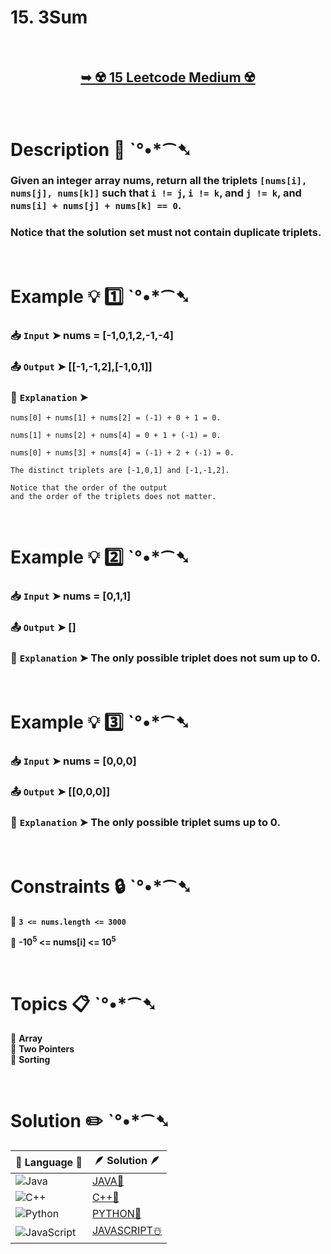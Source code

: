 # 15. 3Sum

</br>

<h2 align="center"> 

<a href="https://leetcode.com/problems/3sum/description/"><strong>➥ ☢️ 15 Leetcode Medium ☢️ </strong></a>
</h2>

</br>

# Description 📜 ˋ°•*⁀➷

### Given an integer array nums, return all the triplets `[nums[i], nums[j], nums[k]]` such that `i != j`, `i != k`, and `j != k`, and `nums[i] + nums[j] + nums[k] == 0`.

### Notice that the solution set must not contain duplicate triplets.

</br>

# Example 💡 1️⃣ ˋ°•*⁀➷

  ### 📥 `Input`  ➤ nums = [-1,0,1,2,-1,-4]

  ### 📤 `Output`  ➤  [[-1,-1,2],[-1,0,1]]

  ### 🔦 `Explanation`  ➤ 

    nums[0] + nums[1] + nums[2] = (-1) + 0 + 1 = 0.
    
    nums[1] + nums[2] + nums[4] = 0 + 1 + (-1) = 0.
    
    nums[0] + nums[3] + nums[4] = (-1) + 2 + (-1) = 0.
    
    The distinct triplets are [-1,0,1] and [-1,-1,2].
    
    Notice that the order of the output 
    and the order of the triplets does not matter.

</br>

# Example 💡 2️⃣ ˋ°•*⁀➷

  ### 📥 `Input` ➤ nums = [0,1,1]

  ### 📤 `Output`  ➤ []

  ### 🔦 `Explanation` ➤ The only possible triplet does not sum up to 0.


</br>

# Example 💡 3️⃣ ˋ°•*⁀➷

  ### 📥 `Input` ➤  nums = [0,0,0]

  ### 📤 `Output`  ➤  [[0,0,0]]

  ### 🔦 `Explanation`  ➤ The only possible triplet sums up to 0.

</br>

# Constraints 🔒 ˋ°•*⁀➷

🔹 **`3 <= nums.length <= 3000`** </br>

🔹 **-10<sup>5</sup> <= nums[i] <= 10<sup>5</sup>** </br>

</br>

# Topics 📋 ˋ°•*⁀➷

🔸 **Array**  </br>
🔸 **Two Pointers**  </br>
🔸 **Sorting**  </br>


</br>

# Solution ✏️ ˋ°•*⁀➷

| 📒 Language 📒  | 🪶 Solution 🪶 |
| ------------- | ------------- |
|  ![Java](https://img.shields.io/badge/java-%23ED8B00.svg?style=for-the-badge&logo=openjdk&logoColor=white)  | [JAVA🍁]() |
|  ![C++](https://img.shields.io/badge/c++-%2300599C.svg?style=for-the-badge&logo=c%2B%2B&logoColor=white)  | [C++🎲]()  |
|  ![Python](https://img.shields.io/badge/python-3670A0?style=for-the-badge&logo=python&logoColor=ffdd54)    | [PYTHON🍰]() |
| ![JavaScript](https://img.shields.io/badge/javascript-%23323330.svg?style=for-the-badge&logo=javascript&logoColor=%23F7DF1E)   | [JAVASCRIPT☃️]() |

